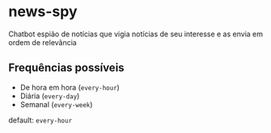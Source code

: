 # news-spy
Chatbot espião de notícias que vigia notícias de seu interesse e as envia em ordem de relevância

## Frequências possíveis

- De hora em hora (`every-hour`)
- Diária (`every-day`)
- Semanal (`every-week`)

default: `every-hour`
